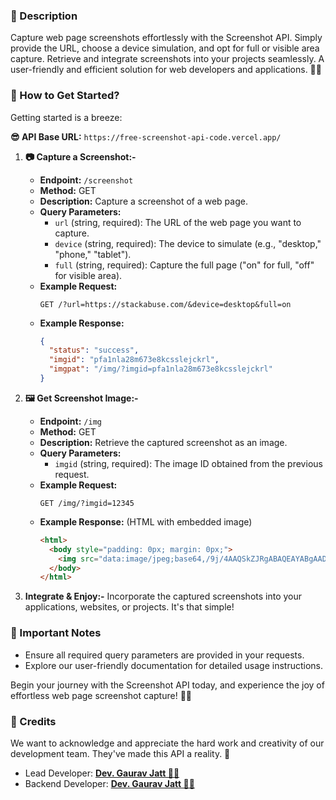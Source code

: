 
### 📑 Description
Capture web page screenshots effortlessly with the Screenshot API. Simply provide the URL, choose a device simulation, and opt for full or visible area capture. Retrieve and integrate screenshots into your projects seamlessly. A user-friendly and efficient solution for web developers and applications. 📸✨   

### 📝 How to Get Started?
Getting started is a breeze:

**😎 API Base URL:** `https://free-screenshot-api-code.vercel.app/`         

1. **📷 Capture a Screenshot:-**
   - **Endpoint:** `/screenshot`
   - **Method:** GET
   - **Description:** Capture a screenshot of a web page.
   - **Query Parameters:**
     - `url` (string, required): The URL of the web page you want to capture.
     - `device` (string, required): The device to simulate (e.g., "desktop," "phone," "tablet").
     - `full` (string, required): Capture the full page ("on" for full, "off" for visible area).
   - **Example Request:**
     ```
     GET /?url=https://stackabuse.com/&device=desktop&full=on
     ```
   - **Example Response:**
     ```json
     {
       "status": "success",
       "imgid": "pfa1nla28m673e8kcsslejckrl",
       "imgpat": "/img/?imgid=pfa1nla28m673e8kcsslejckrl"
     }
     ```

2. **🖼️ Get Screenshot Image:-**
   - **Endpoint:** `/img`
   - **Method:** GET
   - **Description:** Retrieve the captured screenshot as an image.
   - **Query Parameters:**
     - `imgid` (string, required): The image ID obtained from the previous request.
   - **Example Request:**
     ```
     GET /img/?imgid=12345
     ```
   - **Example Response:** (HTML with embedded image)
     ```html
     <html>
       <body style="padding: 0px; margin: 0px;">
         <img src="data:image/jpeg;base64,/9j/4AAQSkZJRgABAQEAYABgAAD/4Q3zaHR0cDovL25zLmFkb2JlLmNvbS94YXAvMS4wLwA8P3hwYWNrZXQgYmVnaW49Iu+7vyIgaWQ9Ilc1TTBNcENlaGlIenJlU3pOVGN6a2M5ZCI/PiA8eDp4bXBtZXRhIHhtbG5zOng9ImFkb2JlOm5zOm1ldGEvIj48eDp4bXBtZXRhIHhtbG5zOnN0cmVhbWluZz0ieH..."/>
       </body>
     </html>
     ```

3. **Integrate & Enjoy:-** Incorporate the captured screenshots into your applications, websites, or projects. It's that simple!

### 📢 Important Notes
- Ensure all required query parameters are provided in your requests.
- Explore our user-friendly documentation for detailed usage instructions.

Begin your journey with the Screenshot API today, and experience the joy of effortless web page screenshot capture! 📸✨

### 🎉 Credits
We want to acknowledge and appreciate the hard work and creativity of our development team. They've made this API a reality. 🙌

- Lead Developer: [**Dev. Gaurav Jatt 👨‍💻**](https://github.com/devgauravjatt)
- Backend Developer: [**Dev. Gaurav Jatt 👨‍💻**](https://github.com/devgauravjatt)
